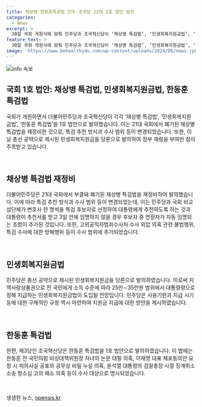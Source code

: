 ```yaml
---
title: 채상병·한동훈특검법 민주·조국당 22대 1호 법안 발의
categories:
  - News
excerpt: >
  30일 국회 개원식에 맞춰 민주당과 조국혁신당이 ‘채상병 특검법’, ‘민생회복지원금법’, ‘한동훈 특검법’을 각각 1호 법안으로 발의했다. 채상병 특검법은 특검 추천 방식과 수사 범위가 변경되었고, 고위공직자범죄수사처 수사 외압 의혹과 특검 수사 방해행위가 추가됐다. 민생회복지원금법은 지역사랑상품권을 이용해 소득 수준에 따라 25만∼35만원 범위에서 대통령령으로 정해 전국민에게 지급된다. 한동훈 특검법에는 한동훈의 논문 대필 의혹 등이 수사 대상으로 명시됐으며, 특검 추천권은 민주당과 조국혁신당이 갖는다.
feature_text: >
  30일 국회 개원식에 맞춰 민주당과 조국혁신당이 ‘채상병 특검법’, ‘민생회복지원금법’, ‘한동훈 특검법’을 각각 1호 법안으로 발의했다. 채상병 특검법은 특검 추천 방식과 수사 범위가 변경되었고, 고위공직자범죄수사처 수사 외압 의혹과 특검 수사 방해행위가 추가됐다. 민생회복지원금법은 지역사랑상품권을 이용해 소득 수준에 따라 25만∼35만원 범위에서 대통령령으로 정해 전국민에게 지급된다. 한동훈 특검법에는 한동훈의 논문 대필 의혹 등이 수사 대상으로 명시됐으며, 특검 추천권은 민주당과 조국혁신당이 갖는다.
image: 'https://www.behealthy4u.com/wp-content/uploads/2024/06/news.jpg'
---
```


<p><img src="https://www.behealthy4u.com/wp-content/uploads/2024/06/news.jpg" alt="info 속보" /></p>

<h2 data-ke-size="size26">국회 1호 법안: 채상병 특검법, 민생회복지원금법, 한동훈 특검법</h2>

<p>국회가 개원하면서 더불어민주당과 조국혁신당이 각각 ‘채상병 특검법’, ‘민생회복지원금법’, ‘한동훈 특검법’을 1호 법안으로 발의했습니다. 이는 21대 국회에서 폐기된 채상병 특검법을 재정비한 것으로, 특검 추천 방식과 수사 범위 등이 변경되었습니다. 또한, 이날 총선 공약으로 제시된 민생회복지원금을 당론으로 발의하여 정부 재량을 부여한 점이 주목받고 있습니다.</p>

<p data-ke-size="size16">&nbsp;</p>

<h2 data-ke-size="size24">채상병 특검법 재정비</h2>

<p>더불어민주당은 21대 국회에서 부결돼 폐기된 채상병 특검법을 재정비하여 발의했습니다. 이에 따라 특검 추천 방식과 수사 범위 등이 변경되었는데, 이는 민주당과 국회 비교섭단체가 변호사 한 명씩을 특검 후보자로 선정하여 대통령에게 추천하도록 하는 것과 대통령이 추천서를 받고 3일 안에 임명하지 않을 경우 후보자 중 연장자가 자동 임명되는 조항이 추가된 것입니다. 또한, 고위공직자범죄수사처 수사 외압 의혹 관련 불법행위, 특검 수사에 대한 방해행위 등이 수사 범위에 추가되었습니다.</p>

<p data-ke-size="size16">&nbsp;</p>

<h2 data-ke-size="size24">민생회복지원금법</h2>

<p>민주당은 총선 공약으로 제시된 민생회복지원금을 당론으로 발의하였습니다. 이로써 지역사랑상품권으로 전 국민에게 소득 수준에 따라 25만∼35만원 범위에서 대통령령으로 정해 지급하는 민생회복지원금법이 도입될 전망입니다. 민주당은 사용기한과 지급 시기 등에 대한 구체적인 규정 역시 마련하여 지원금 지급에 대한 방안을 제시하였습니다.</p>

<p data-ke-size="size16">&nbsp;</p>

<h2 data-ke-size="size24">한동훈 특검법</h2>

<p>한편, 제3당인 조국혁신당은 한동훈 특검법을 1호 법안으로 발의하였습니다. 이 법에는 한동훈 전 국민의힘 비상대책위원장 자녀의 논문 대필 의혹, 이재명 대표 체포동의안 요청 시 피의사실 공표와 공무상 비밀 누설 의혹, 윤석열 대통령의 검찰총장 시절 징계취소소송 항소심 고의 패소 의혹 등이 수사 대상으로 명시되었습니다.</p>

<p data-ke-size="size16">&nbsp;</p>
생생한 뉴스, <a href="https://opensis.kr" rel="dofollow">opensis.kr</a>


